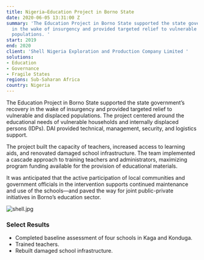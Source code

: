 ```yaml
---
title: Nigeria—Education Project in Borno State
date: 2020-06-05 13:31:00 Z
summary: 'The Education Project in Borno State supported the state government’s recovery
  in the wake of insurgency and provided targeted relief to vulnerable and displaced
  populations. '
start: 2019
end: 2020
client: 'Shell Nigeria Exploration and Production Company Limited '
solutions:
- Education
- Governance
- Fragile States
regions: Sub-Saharan Africa
country: Nigeria
---
```


The Education Project in Borno State supported the state government’s recovery in the wake of insurgency and provided targeted relief to vulnerable and displaced populations. The project centered around the educational needs of vulnerable households and internally displaced persons (IDPs). DAI provided technical, management, security, and logistics support.

The project built the capacity of teachers, increased access to learning aids, and renovated damaged school infrastructure. The team implemented a cascade approach to training teachers and administrators, maximizing program funding available for the provision of educational materials. 

It was anticipated that the active participation of local communities and government officials in the intervention supports continued maintenance and use of the schools—and paved the way for joint public-private initiatives in Borno’s education sector.

![shell.jpg](/uploads/shell.jpg)

### Select Results

* Completed baseline assessment of four schools in Kaga and Konduga. 
* Trained teachers.
* Rebuilt damaged school infrastructure. 